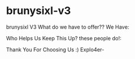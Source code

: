 # brunysixl-v3
brunysixl V3
What do we have to offer??
We Have:

Who Helps Us Keep This Up?
these people do!:

Thank You For Choosing Us :)
Explo4er-
